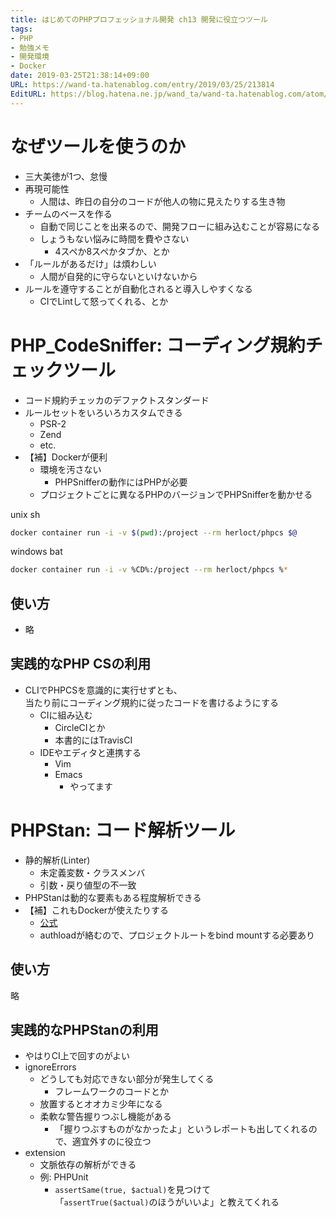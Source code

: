 ```yaml
---
title: はじめてのPHPプロフェッショナル開発 ch13 開発に役立つツール
tags:
- PHP
- 勉強メモ
- 開発環境
- Docker
date: 2019-03-25T21:38:14+09:00
URL: https://wand-ta.hatenablog.com/entry/2019/03/25/213814
EditURL: https://blog.hatena.ne.jp/wand_ta/wand-ta.hatenablog.com/atom/entry/17680117126999533792
---
```




# なぜツールを使うのか

- 三大美徳が1つ、怠慢
- 再現可能性
    - 人間は、昨日の自分のコードが他人の物に見えたりする生き物
- チームのベースを作る
    - 自動で同じことを出来るので、開発フローに組み込むことが容易になる
    - しょうもない悩みに時間を費やさない
        - 4スペか8スペかタブか、とか
- 「ルールがあるだけ」は煩わしい
    - 人間が自発的に守らないといけないから
- ルールを遵守することが自動化されると導入しやすくなる
    - CIでLintして怒ってくれる、とか


# PHP_CodeSniffer: コーディング規約チェックツール

- コード規約チェッカのデファクトスタンダード
- ルールセットをいろいろカスタムできる
    - PSR-2
    - Zend
    - etc.
- 【補】Dockerが便利
    - 環境を汚さない
        - PHPSnifferの動作にはPHPが必要
    - プロジェクトごとに異なるPHPのバージョンでPHPSnifferを動かせる
    

unix sh
```sh
docker container run -i -v $(pwd):/project --rm herloct/phpcs $@
```

windows bat
```sh
docker container run -i -v %CD%:/project --rm herloct/phpcs %*
```


## 使い方

- 略

## 実践的なPHP CSの利用

- CLIでPHPCSを意識的に実行せずとも、  
    当たり前にコーディング規約に従ったコードを書けるようにする
    - CIに組み込む
        - CircleCIとか
        - 本書的にはTravisCI
    - IDEやエディタと連携する
        - Vim
        - Emacs
            - やってます

# PHPStan: コード解析ツール

- 静的解析(Linter)
    - 未定義変数・クラスメンバ
    - 引数・戻り値型の不一致
- PHPStanは動的な要素もある程度解析できる
- 【補】これもDockerが使えたりする
    - [公式](https://hub.docker.com/r/phpstan/phpstan)
    - authloadが絡むので、プロジェクトルートをbind mountする必要あり


## 使い方

略

## 実践的なPHPStanの利用

- やはりCI上で回すのがよい
- ignoreErrors
    - どうしても対応できない部分が発生してくる
        - フレームワークのコードとか
    - 放置するとオオカミ少年になる
    - 柔軟な警告握りつぶし機能がある
        - 「握りつぶすものがなかったよ」というレポートも出してくれるので、適宜外すのに役立つ
- extension
    - 文脈依存の解析ができる
    - 例: PHPUnit
        - `assertSame(true, $actual)`を見つけて  
            「`assertTrue($actual)`のほうがいいよ」と教えてくれる
